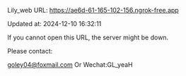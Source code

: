 Lily_web URL: https://ae6d-61-165-102-156.ngrok-free.app

Updated at: 2024-12-10 16:32:11

If you cannot open this URL, the server might be down.

Please contact: 

goley04@foxmail.com Or Wechat:GL_yeaH